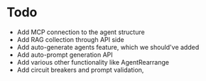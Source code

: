 
# Todo
- Add MCP connection to the agent structure
- Add RAG collection through API side
- Add auto-generate agents feature, which we should've added
- Add auto-prompt generation API 
- Add various other functionality like AgentRearrange
- Add circuit breakers and prompt validation, 
